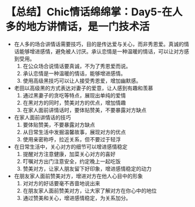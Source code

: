 # 【总结】Chic情话绵绵掌：Day5-在人多的地方讲情话，是一门技术活

-   在人多的场合讲情话需要技巧，目的是传达爱与关心，而非秀恩爱。真诚的情话能够增进感情，避免被人讨厌。承认恋情是一种温暖的情话，可以让对方感到受用。
    1.  在公众场合说情话要真诚，不为了秀恩爱而说。
    2.  承认恋情是一种温暖的情话，能够增进感情。
    3.  使用高级黑技巧可以让人接受秀恩爱，增加幽默感。
-   老田以高级黑的方式表达对妻子的爱意，让人感到有趣和羡慕
    1.  通过黑妻子的贪吃等特点，展现出单纯的爱情
    2.  在黑对方的同时，赞美对方的优点，增加情趣
    3.  在家人面前讲情话时，要体贴赞美，不要暴露对方缺点
-   在家人面前讲情话的技巧
    1.  要体贴赞美，不要暴露对方缺点
    2.  从日常生活中发掘温馨故事，展现对方的优点
    3.  使用亲密称呼，拉近关系，但不要过于轻浮
-   在日常生活中，关心对方的细节可以增进感情稳定
    1.  提醒对方注意健康，加菜关心对方的喜好
    2.  叮嘱对方出门注意安全，约定晚上一起吃饭
    3.  赞美对方，让家人朋友留下好印象，增进感情稳定的动力
-   在朋友家人面前赞美对方，增进对方在他人心目中的形象
    1.  对对方的好话要毫不吝啬地说出来
    2.  在朋友家人面前赞美对方，让大家了解对方在你心中的地位
    3.  通过赞美和关心，增进感情稳定，为关系加分。